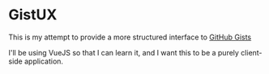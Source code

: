 # GistUX

This is my attempt to provide a more structured interface to [GitHub Gists](https://gist.github.com)

I'll be using VueJS so that I can learn it, and I want this to be a purely client-side application.

